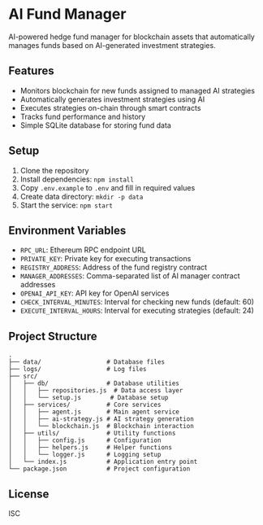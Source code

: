 # AI Fund Manager

AI-powered hedge fund manager for blockchain assets that automatically manages funds based on AI-generated investment strategies.

## Features

- Monitors blockchain for new funds assigned to managed AI strategies
- Automatically generates investment strategies using AI
- Executes strategies on-chain through smart contracts
- Tracks fund performance and history
- Simple SQLite database for storing fund data

## Setup

1. Clone the repository
2. Install dependencies: `npm install`
3. Copy `.env.example` to `.env` and fill in required values
4. Create data directory: `mkdir -p data`
5. Start the service: `npm start`

## Environment Variables

- `RPC_URL`: Ethereum RPC endpoint URL
- `PRIVATE_KEY`: Private key for executing transactions
- `REGISTRY_ADDRESS`: Address of the fund registry contract
- `MANAGER_ADDRESSES`: Comma-separated list of AI manager contract addresses
- `OPENAI_API_KEY`: API key for OpenAI services
- `CHECK_INTERVAL_MINUTES`: Interval for checking new funds (default: 60)
- `EXECUTE_INTERVAL_HOURS`: Interval for executing strategies (default: 24)

## Project Structure

```
.
├── data/                  # Database files
├── logs/                  # Log files
├── src/
│   ├── db/                # Database utilities
│   │   ├── repositories.js  # Data access layer
│   │   └── setup.js        # Database setup
│   ├── services/          # Core services
│   │   ├── agent.js       # Main agent service
│   │   ├── ai-strategy.js # AI strategy generation
│   │   └── blockchain.js  # Blockchain interaction
│   ├── utils/             # Utility functions
│   │   ├── config.js      # Configuration
│   │   ├── helpers.js     # Helper functions
│   │   └── logger.js      # Logging setup
│   └── index.js           # Application entry point
└── package.json           # Project configuration
```

## License

ISC
